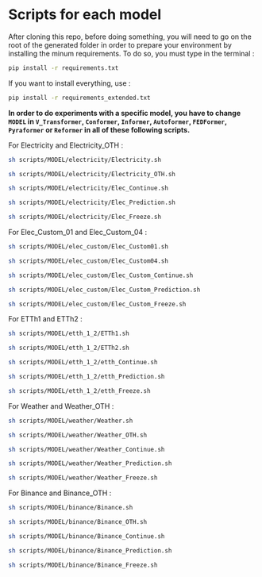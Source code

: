 # Scripts for each model  

After cloning this repo, before doing something, you will need to go on the root of the generated folder in order to prepare your environment by installing the minum requirements. To do so, you must type in the terminal :  

```sh
pip install -r requirements.txt
```

If you want to install everything, use :  

```sh
pip install -r requirements_extended.txt
```

**In order to do experiments with a specific model, you have to change ``MODEL`` in ``V_Transformer``, ``Conformer``, ``Informer``, ``Autoformer``, ``FEDFormer``, ``Pyraformer`` or ``Reformer`` in all of these following scripts.**

For Electricity and Electricity_OTH :
```sh
sh scripts/MODEL/electricity/Electricity.sh

sh scripts/MODEL/electricity/Electricity_OTH.sh

sh scripts/MODEL/electricity/Elec_Continue.sh

sh scripts/MODEL/electricity/Elec_Prediction.sh

sh scripts/MODEL/electricity/Elec_Freeze.sh
```
For Elec_Custom_01 and Elec_Custom_04 :
```sh
sh scripts/MODEL/elec_custom/Elec_Custom01.sh

sh scripts/MODEL/elec_custom/Elec_Custom04.sh

sh scripts/MODEL/elec_custom/Elec_Custom_Continue.sh

sh scripts/MODEL/elec_custom/Elec_Custom_Prediction.sh

sh scripts/MODEL/elec_custom/Elec_Custom_Freeze.sh
```
For ETTh1 and ETTh2 :
```sh
sh scripts/MODEL/etth_1_2/ETTh1.sh

sh scripts/MODEL/etth_1_2/ETTh2.sh

sh scripts/MODEL/etth_1_2/etth_Continue.sh

sh scripts/MODEL/etth_1_2/etth_Prediction.sh

sh scripts/MODEL/etth_1_2/etth_Freeze.sh
```
For Weather and Weather_OTH :
```sh 
sh scripts/MODEL/weather/Weather.sh

sh scripts/MODEL/weather/Weather_OTH.sh

sh scripts/MODEL/weather/Weather_Continue.sh

sh scripts/MODEL/weather/Weather_Prediction.sh

sh scripts/MODEL/weather/Weather_Freeze.sh
```
For Binance and Binance_OTH :
```sh 
sh scripts/MODEL/binance/Binance.sh

sh scripts/MODEL/binance/Binance_OTH.sh

sh scripts/MODEL/binance/Binance_Continue.sh

sh scripts/MODEL/binance/Binance_Prediction.sh

sh scripts/MODEL/binance/Binance_Freeze.sh
```